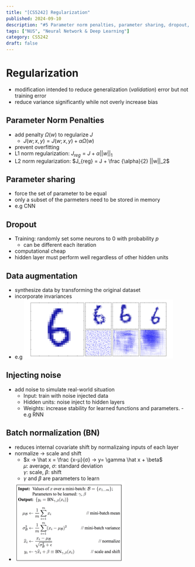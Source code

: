 ```yaml
---
title: "[CS5242] Regularization"
published: 2024-09-10
description: "#5 Parameter norm penalties, parameter sharing, dropout, data augmentation, injecting noise, batch normalization"
tags: ["NUS", "Neural Network & Deep Learning"]
category: CS5242
draft: false
---
```


# Regularization
- modification intended to reduce generalization (*validation*) error but not training error
- reduce variance significantly while not overly increase bias

## Parameter Norm Penalties
- add penalty $Ω(w)$ to regularize $J$
    - $J(w; x, y) = J(w; x, y) + \alpha Ω(w)$
- prevent overfitting
- L1 norm regularization: $J_{reg} = J + \alpha ||w||_1$
- L2 norm regularization: $J_{reg} = J + \frac {\alpha}{2} ||w||_2$

## Parameter sharing
- force the set of parameter to be equal
- only a subset of the parmeters need to be stored in memory
- e.g CNN

## Dropout
- Training: randomly set some neurons to $0$ with probability $p$
    - can be different each iteration
- computational cheap
- hidden layer must perform well regardless of other hidden units

## Data augmentation
- synthesize data by transforming the original dataset
- incorporate invariances
- e.g ![data augmentation](data_augmentation.png)

## Injecting noise
- add noise to simulate real-world situation
    - Input: train with noise injected data
    - Hidden units: noise inject to hidden layers
    - Weights: increase stability for learned functions and parameters.
        -e.g RNN

## Batch normalization (BN)
- reduces internal covariate shift by normalizaing inputs of each layer
- normalize → scale and shift
    - $x → \hat x = \frac {x-µ}{σ} → y= \gamma \hat x + \beta$  
      $µ$: average, $σ$: standard deviation  
      $\gamma$: scale, $\beta$: shift
    - $\gamma$ and $\beta$ are parameters to learn
- ![BN](BN.png)